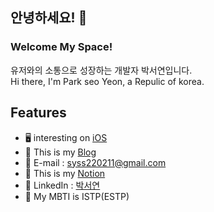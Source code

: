 ## 안녕하세요! 👋

### Welcome My Space!
유저와의 소통으로 성장하는 개발자 박서연입니다.  
Hi there, I'm Park seo Yeon, a Repulic of korea.  


## Features
- 🖥  interesting on [iOS](https://github.com/syss220211/SYStudy)
- 🧸 This is my [Blog](https://sy-catbutler.tistory.com/)
- 💭 E-mail : syss220211@gmail.com   
- 📝 This is my [Notion](https://www.notion.so/Linda-7b6da65588f04fdcba2a6a6ec3aeb78b?pvs=4)
- 📘 LinkedIn : [박서연](https://www.linkedin.com/in/0linda1)
- 🌱 My MBTI is ISTP(ESTP)
  
[^1]: [![Seo Yeon's GitHub stats](https://github-readme-stats.vercel.app/api?username=syss220211&line_height=24&hide_rank=true&&layout=compact&&show_icons=true&5&border_radius=10&icon_color=556B2F&text_color=000000&title_color=556B2F&border_color=556B2F)](https://github.com/syss220211/syss220211) 

[^1]: [![Seo Yeon's GitHub stats](https://github-readme-stats.vercel.app/api?username=syss220211)](https://github.com/syss220211/github-readme-stats)


[^1]: <!--[![Top Langs](https://github-readme-stats.vercel.app/api/top-langs/?username=syss220211&layout=compact&langs_count=8&title_color=556B2F&border_radius=10&border_color=556B2F)](https://github.com/syss220211?tab=repositories&q=&type=&language=java&sort=)-->

